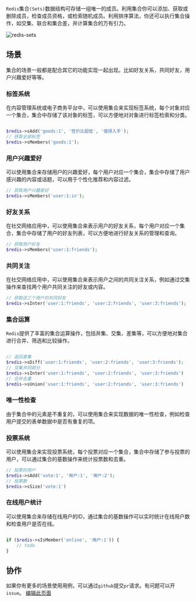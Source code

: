 `Redis`集合`(Sets)`数据结构可存储一组唯一的成员。利用集合你可以添加、获取或删除成员，检查成员资格，或检索随机成员。利用排序算法，你还可以执行集合操作，如交集、联合和集合差，并计算集合的万有引力。

![redis-sets](https://redis.com/wp-content/uploads/2019/07/data-structures-_sets.svg?&auto=webp&quality=85,75&width=800)

## 场景

集合的场景一般都是配合其它的功能实现一起出现。比如好友关系，共同好友，用户兴趣爱好等等。

### 标签系统

在内容管理系统或电子商务平台中，可以使用集合来实现标签系统，每个对象对应一个集合，集合中存储了该对象的标签，可以方便地对对象进行标签检索和分类。

```php

$redis->sAdd('goods:1', '性价比超低', '值得入手');
// 获取全部标签
$redis->sMembers('goods:1');
```

### 用户兴趣爱好

可以使用集合来存储用户的兴趣爱好，每个用户对应一个集合，集合中存储了用户感兴趣的内容或话题，可以用于个性化推荐和内容过滤。

```php
// 获取用户兴趣爱好
$redis->sMembers('user:1:in');
```

### 好友关系

在社交网络应用中，可以使用集合来表示用户的好友关系，每个用户对应一个集合，集合中存储了用户的好友列表，可以方便地进行好友关系的管理和查询。

```php
// 获取用户好友 
$redis->sMembers('user:1:friends');
```
### 共同关注

在社交网络应用中，可以使用集合来表示用户之间的共同关注关系，例如通过交集操作来查找两个用户共同关注的好友或内容。

```php
// 获取这三个用户的共同好友
$redis->sInter('user:1:friends', 'user:2:friends', 'user:3:friends');

```

### 集合运算

`Redis`提供了丰富的集合运算操作，包括并集、交集、差集等，可以方便地对集合进行合并、筛选和比较操作。

```php

// 返回差集
$redis->sDiff('user:1:friends', 'user:2:friends', 'user:3:friends');
// 交集共同部分
$redis->sInter('user:1:friends', 'user:2:friends', 'user:3:friends')
// 合并去重
$redis->sUnion('user:1:friends', 'user:2:friends', 'user:3:friends')
```

### 唯一性检查

由于集合中的元素是不重复的，可以使用集合来实现数据的唯一性检查，例如检查用户提交的表单数据中是否有重复的项。

### 投票系统

可以使用集合来实现投票系统，每个投票对应一个集合，集合中存储了参与投票的用户，可以通过集合的基数操作来统计投票数和去重。

```php
// 投票的用户
$redis->sAdd('vote:1', '用户:1', '用户:2');
// 投票数
$redis->sSize('vote:1')

```

### 在线用户统计

可以使用集合来存储在线用户的ID，通过集合的基数操作可以实时统计在线用户数和检查用户是否在线。

```php

if ($redis->sIsMember('online', '用户:1')) {
    // todo
}

```


## 协作

如果你有更多的场景使用用例，可以通过`github`提交`pr`请求。有问题可以开`issue`。
[编辑此页面](https://github.com/TianLiangZhou/loocode.com/blob/main/docs/redis/Redis%E5%AE%9E%E7%94%A8%E6%8C%87%E5%8D%97/%E9%9B%86%E5%90%88%E7%AF%87.md)



